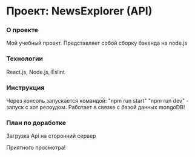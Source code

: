 # Проект: NewsExplorer (API)

### О проекте

  Мой учебный проект. Представляет собой сборку бэкенда на node.js

### Технологии

  React.js, Node.js, Eslint


### Инструкция
  
  Через консоль запускается командой:
    "npm run start"
    "npm run dev" - запуск с хот релоудом.
  Работает в связке с базой данных mongoDB!

### План по доработке

  Загрузка Api на сторонний сервер


Приятного просмотра!
